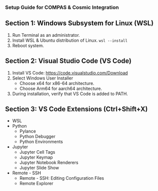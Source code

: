 ### Setup Guide for COMPAS & Cosmic Integration

## Section 1: Windows Subsystem for Linux (WSL)

1. Run Terminal as an administrator.
2. Install WSL & Ubuntu distribution of Linux.
    `wsl --install`
3. Reboot system.

## Section 2: Visual Studio Code (VS Code)

1. Install VS Code: https://code.visualstudio.com/Download
2. Select Windows User Installer
    - Choose x64 for x86-64 architecture.
    - Choose Arm64 for aarch64 architecture.
3. During installation, verify that VS Code is added to PATH.

## Section 3: VS Code Extensions (Ctrl+Shift+X)

- WSL
- Python
    - Pylance
    - Python Debugger
    - Python Environments
- Jupyter
    - Jupyter Cell Tags
    - Jupyter Keymap
    - Jupyter Notebook Renderers
    - Jupyter Slide Show
- Remote - SSH
    - Remote - SSH: Editing Configuration Files
    - Remote Explorer
